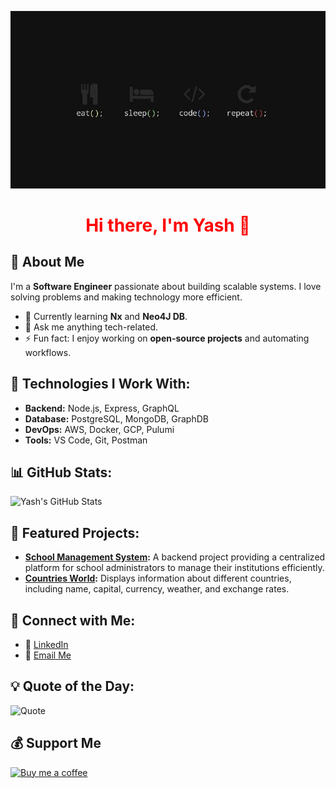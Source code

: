 <p align="center">
  <img src="./images/image-1.png" alt="Banner" style="max-width: 100%; height: auto;" />
<h1 align="center" style="color:red;"><b>Hi there, I'm Yash 👋</b></h1>

<p align="center">

## 💫 About Me

I'm a **Software Engineer** passionate about building scalable systems. I love solving problems and making technology more efficient.

- 🌱 Currently learning **Nx** and **Neo4J DB**.
- 💬 Ask me anything tech-related.
- ⚡ Fun fact: I enjoy working on **open-source projects** and automating workflows.

## 🚀 Technologies I Work With:
- **Backend:** Node.js, Express, GraphQL  
- **Database:** PostgreSQL, MongoDB, GraphDB  
- **DevOps:** AWS, Docker, GCP, Pulumi  
- **Tools:** VS Code, Git, Postman  

## 📊 GitHub Stats:
![Yash's GitHub Stats](https://github-readme-stats.vercel.app/api?username=yashrsb&show_icons=true&hide_title=true&count_private=true&theme=radical)

## 📂 Featured Projects:
- **[School Management System](https://github.com/yashrsb/School-Management-System):** A backend project providing a centralized platform for school administrators to manage their institutions efficiently.  
- **[Countries World](https://github.com/yashrsb/countries_world):** Displays information about different countries, including name, capital, currency, weather, and exchange rates.  

## 🌟 Connect with Me:

- 💼 [LinkedIn](https://www.linkedin.com/in/yash-raj-singh-b-2b229a198/)
- 📧 [Email Me](mailto:yrajsingh0001@gmail.com)

## 💡 Quote of the Day:
![Quote](https://quotes-github-readme.vercel.app/api?type=horizontal&theme=radical)

## 💰 Support Me
<a href="https://buymeacoffee.com/yashrsb" target="_blank">
    <img src="https://img.buymeacoffee.com/button-api/?text=Buy%20me%20a%20coffee&emoji=&slug=yashrsb&button_colour=FFDD00&font_colour=000000&font_family=Cookie&outline_colour=000000&outline_width=2&coffee_colour=ffffff" alt="Buy me a coffee" />
</a>